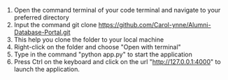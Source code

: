 1. Open the command terminal of your code terminal and navigate to your preferred directory
2. Input the command git clone https://github.com/Carol-ynne/Alumni-Database-Portal.git
3. This help you clone the folder to your local machine
4. Right-click on the folder and choose "Open with terminal"
5. Type in the command "python app.py" to start the application
6. Press Ctrl on the keyboard and click on the url "http://127.0.0.1:4000" to launch the application.